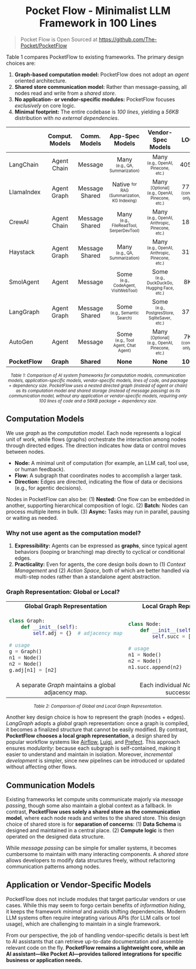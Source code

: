 <h1 align="center">Pocket Flow - Minimalist LLM Framework in 100 Lines</h1>

> Pocket Flow is Open Sourced at https://github.com/The-Pocket/PocketFlow

Table 1 compares PocketFlow to existing frameworks. The primary design choices are:

1. **Graph-based computation model:** PocketFlow does not adopt an *agent* oriented architecture.
2. **Shared store communication model:** Rather than message-passing, all nodes read and write from a *shared store*.
3. **No application- or vendor-specific modules:** PocketFlow focuses *exclusively* on core logic.
4. **Minimal footprint:** The entire codebase is *100 lines*, yielding a *56KB* distribution with *no external dependencies*.

|                | **Comput. Models**          | **Comm. Models**  | **App-Spec Models**                                      | **Vendor-Spec Models**                                    | **LOC**       | **Package + Dep. Size**    |
|----------------|:-----------------------------:| :-------------------: |:-----------------------------------------------------------:|:------------------------------------------------------------:|:---------------:|:----------------------------:|
| LangChain  | Agent<br>Chain               | Message          | Many <br><sup><sub>(e.g., QA, Summarization)</sub></sup>              | Many <br><sup><sub>(e.g., OpenAI, Pinecone, etc.)</sub></sup>                   | 405K          | +166MB                     |
| LlamaIndex | Agent<br>Graph               | Message<br>Shared  | Native <sup><sub>for RAG <br>(Summarization, KG Indexing)</sub></sup>          | Many <sup><sub>[Optional] <br>(e.g., OpenAI, Pinecone, etc.)</sub></sup>        | 77K <br><sup><sub>(core-only)</sub></sup>   | +189MB <br><sup><sub>(core-only)</sub></sup>         |
| CrewAI     | Agent<br>Chain               | Message<br>Shared  | Many <br><sup><sub>(e.g., FileReadTool, SerperDevTool)</sub></sup>         | Many <br><sup><sub>(e.g., OpenAI, Anthropic, Pinecone, etc.)</sub></sup>        | 18K           | +173MB                     |
| Haystack   | Agent<br>Graph               | Message<br>Shared  | Many <br><sup><sub>(e.g., QA, Summarization)</sub></sup>                   | Many <br><sup><sub>(e.g., OpenAI, Anthropic, Pinecone, etc.)</sub></sup>        | 31K           | +195MB                     |
| SmolAgent   | Agent                      | Message          | Some <br><sup><sub>(e.g., CodeAgent, VisitWebTool)</sub></sup>         | Some <br><sup><sub>(e.g., DuckDuckGo, Hugging Face, etc.)</sub></sup>           | 8K            | +198MB                     |
| LangGraph   | Agent<br>Graph               | Message<br>Shared  | Some <br><sup><sub>(e.g., Semantic Search)</sub></sup>                     | Some <br><sup><sub>(e.g., PostgresStore, SqliteSaver, etc.) </sub></sup>        | 37K           | +51MB                      |
| AutoGen    | Agent                      | Message          | Some <br><sup><sub>(e.g., Tool Agent, Chat Agent)</sub></sup>              | Many <sup><sub>[Optional]<br> (e.g., OpenAI, Pinecone, etc.)</sub></sup>        | 7K <br><sup><sub>(core-only)</sub></sup>    | +26MB <br><sup><sub>(core-only)</sub></sup>          |
| **PocketFlow** | **Graph**                  | **Shared**        | **None**                                                 | **None**                                                  | **100**       | **+56KB**                  |
<p align="center"><sup><em>Table 1: Comparison of AI system frameworks for computation models, communication models, application-specific models, vendor-specific models, lines of code, and package + dependency size. PocketFlow uses a nested directed graph (instead of agent or chain) as its computation model and shared storage (instead of message passing) as its communication model, without any application or vendor-specific models, requiring only 100 lines of code and a 56KB package + dependency size.</em></sup></p>

## Computation Models

We use *graph* as the *computation model*. Each node represents a logical unit of work, while flows (graphs) orchestrate the interaction among nodes through directed edges. The direction indicates how data or control moves between nodes.

- **Node:** A minimal unit of computation (for example, an LLM call, tool use, or human feedback).
- **Flow:** A subgraph that coordinates nodes to accomplish a larger task.
- **Direction:** Edges are directed, indicating the flow of data or decisions (e.g., for agentic decisions).

Nodes in PocketFlow can also be: (1) **Nested:** One flow can be embedded in another, supporting hierarchical composition of logic. (2) **Batch:** Nodes can process multiple items in bulk. (3) **Async:** Tasks may run in parallel, pausing or waiting as needed.

### Why not use agent as the computation model?

1. **Expressibility:** Agents can be expressed as **graphs**, since typical agent behaviors (looping or branching) map directly to cyclical or conditional edges.
2. **Practicality:** Even for agents, the core design boils down to (1) *Context Management* and (2) *Action Space*, both of which are better handled via multi-step nodes rather than a standalone agent abstraction.

### Graph Representation:  Global or Local?

<div align="center">
<table>
<tr>
<td align="center"><b>Global Graph Representation</b></td>
<td align="center"><b>Local Graph Representation</b></td>
</tr>
<tr>
<td>

```python
class Graph:
    def __init__(self):
        self.adj = {}  # adjacency map

# usage
g = Graph()
n1 = Node()
n2 = Node()
g.adj[n1] = [n2]
```

</td>
<td>

```python
class Node:
    def __init__(self):
        self.succ = []  # successors

# usage
n1 = Node()
n2 = Node()
n1.succ.append(n2)
```

</td>
<tr>
<td align="center">
A separate <i>Graph</i> maintains a global adjacency map.
</td>
<td align="center">
Each individual <i>Node</i> tracks its successors.
</td>
</tr>
</table>
</div>
<p align="center"><sup><em>Table 2: Comparison of Global and Local Graph Representation.</em></sup></p>


Another key design choice is how to represent the graph (nodes + edges). *LangGraph* adopts a *global* graph representation: once a graph is compiled, it becomes a finalized structure that cannot be easily modified. By contrast, **PocketFlow chooses a local graph representation**, a design shared by popular workflow systems like [Airflow](https://airflow.apache.org/), [Luigi](https://luigi.readthedocs.io/en/stable/), and [Prefect](https://www.prefect.io/). This approach ensures *modularity*: because each subgraph is self-contained, making it easier to understand and maintain in isolation. Moreover, *incremental development* is simpler, since new pipelines can be introduced or updated without affecting other flows.

## Communication Models

Existing frameworks let compute units communicate majorly via *message passing*, though some also maintain a global context as a fallback. In contrast, **PocketFlow uses solely a shared store as the communication model**, where each node reads and writes to the shared store. This design choice of shared store is for **separation of concerns**: (1) **Data Schema** is designed and maintained in a central place. (2) **Compute logic** is then operated on the designed data structure.

While *message passing* can be simple for smaller systems, it becomes cumbersome to maintain with many interacting components. A *shared store* allows developers to modify data structures freely, without refactoring communication patterns among nodes.

## Application or Vendor-Specific Models

PocketFlow does not include modules that target particular vendors or use cases. While this may seem to forgo certain benefits of *information hiding*, it keeps the framework *minimal* and avoids shifting dependencies. Modern LLM systems often require integrating various APIs (for LLM calls or tool usage), which are challenging to maintain in a single framework.

From our perspective, the job of handling vendor-specific details is best left to AI assistants that can retrieve up-to-date documentation and assemble relevant code on the fly. **PocketFlow remains a lightweight core, while an AI assistant—like Pocket AI—provides tailored integrations for specific business or application needs.**
